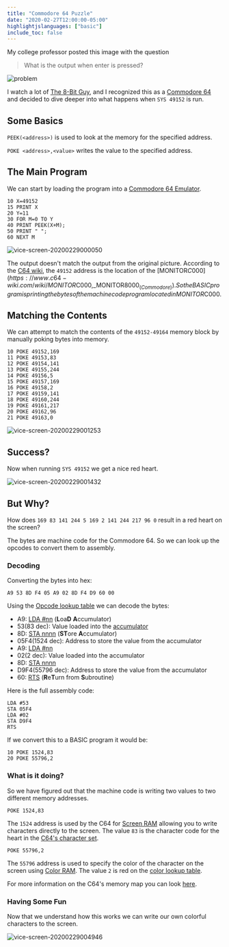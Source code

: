 ```yaml
---
title: "Commodore 64 Puzzle"
date: "2020-02-27T12:00:00-05:00"
highlightjslanguages: ["basic"]
include_toc: false
---
```


My college professor posted this image with the question

> What is the output when enter is pressed?

![problem](/img/c64-puzzle/problem.jpg)

<!--more-->

I watch a lot of [The 8-Bit Guy](https://www.youtube.com/channel/UC8uT9cgJorJPWu7ITLGo9Ww), and I recognized this as a [Commodore 64](https://en.wikipedia.org/wiki/Commodore_64) and decided to dive deeper into what happens when `SYS 49152` is run.

## Some Basics

`PEEK(<address>)` is used to look at the memory for the specified address.

`POKE <address>,<value>` writes the value to the specified address.

## The Main Program

We can start by loading the program into a [Commodore 64 Emulator](http://vice-emu.sourceforge.net/).

```basic
10 X=49152
15 PRINT X
20 Y=11
30 FOR M=0 TO Y
40 PRINT PEEK(X+M);
50 PRINT " ";
60 NEXT M
```

![vice-screen-20200229000050](/img/c64-puzzle/vice-screen-20200229000050.png)

The output doesn't match the output from the original picture. According to the [C64 wiki](https://www.c64-wiki.com/), the `49152` address is the location of the [MONITOR$C000](https://www.c64-wiki.com/wiki/MONITOR$C000,_MONITOR$8000_(Commodore)). So the BASIC program is printing the bytes of the machine code program located in MONITOR$C000.

## Matching the Contents

We can attempt to match the contents of the `49152-49164` memory block by manually poking bytes into memory.

```basic
10 POKE 49152,169
11 POKE 49153,83
12 POKE 49154,141
13 POKE 49155,244
14 POKE 49156,5
15 POKE 49157,169
16 POKE 49158,2
17 POKE 49159,141
18 POKE 49160,244
19 POKE 49161,217
20 POKE 49162,96
21 POKE 49163,0
```

![vice-screen-20200229001253](/img/c64-puzzle/vice-screen-20200229001253.png)

## Success?

Now when running `SYS 49152` we get a nice red heart.

![vice-screen-20200229001432](/img/c64-puzzle/vice-screen-20200229001432.png)

## But Why?

How does `169 83 141 244 5 169 2 141 244 217 96 0` result in a red heart on the screen?

The bytes are machine code for the Commodore 64. So we can look up the opcodes to convert them to assembly.

### Decoding

Converting the bytes into hex:

`A9 53 8D F4 05 A9 02 8D F4 D9 60 00`

Using the [Opcode lookup table](https://www.c64-wiki.com/wiki/Opcode) we can decode the bytes:

* A9: [LDA #nn](https://www.c64-wiki.com/wiki/LDA) (**L**oa**D** **A**ccumulator)
* 53(83 dec): Value loaded into the [accumulator](https://www.c64-wiki.com/wiki/Accumulator)
* 8D: [STA nnnn](https://www.c64-wiki.com/wiki/STA) (**ST**ore **A**ccumulator)
* 05F4(1524 dec): Address to store the value from the accumulator
* A9: [LDA #nn](https://www.c64-wiki.com/wiki/LDA)
* 02(2 dec):  Value loaded into the accumulator
* 8D: [STA nnnn](https://www.c64-wiki.com/wiki/STA)
* D9F4(55796 dec): Address to store the value from the accumulator
* 60: [RTS](https://www.c64-wiki.com/wiki/RTS) (**R**e**T**urn from **S**ubroutine)


Here is the full assembly code:

```plaintext
LDA #53
STA 05F4
LDA #02
STA D9F4
RTS
```

If we convert this to a BASIC program it would be:

```basic
10 POKE 1524,83
20 POKE 55796,2
```

### What is it doing?

So we have figured out that the machine code is writing two values to two different memory addresses.

`POKE 1524,83`

The `1524` address is used by the C64 for [Screen RAM](https://www.c64-wiki.com/wiki/Screen_RAM) allowing you to write characters directly to the screen. The value `83` is the character code for the heart in the [C64's character set](https://www.c64-wiki.com/wiki/Character_set).

`POKE 55796,2`

The `55796` address is used to specify the color of the character on the screen using [Color RAM](https://www.c64-wiki.com/wiki/Color_RAM). The value `2` is red on the [color lookup table](https://www.c64-wiki.com/wiki/Color).

For more information on the C64's memory map you can look [here](https://www.c64-wiki.com/wiki/Memory_Map).

### Having Some Fun

Now that we understand how this works we can write our own colorful characters to the screen.

![vice-screen-20200229004946](/img/c64-puzzle/vice-screen-20200229004946.png)
